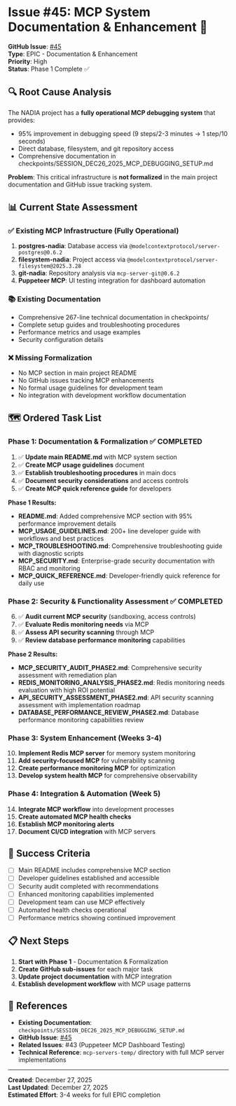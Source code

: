 # Issue #45: MCP System Documentation & Enhancement 🔧

**GitHub Issue**: [#45](https://github.com/RobeHGC/chatbot_nadia/issues/45)  
**Type**: EPIC - Documentation & Enhancement  
**Priority**: High  
**Status**: Phase 1 Complete ✅  

## 🔍 Root Cause Analysis

The NADIA project has a **fully operational MCP debugging system** that provides:
- 95% improvement in debugging speed (9 steps/2-3 minutes → 1 step/10 seconds)
- Direct database, filesystem, and git repository access
- Comprehensive documentation in checkpoints/SESSION_DEC26_2025_MCP_DEBUGGING_SETUP.md

**Problem**: This critical infrastructure is **not formalized** in the main project documentation and GitHub issue tracking system.

## 📊 Current State Assessment

### ✅ **Existing MCP Infrastructure (Fully Operational)**
1. **postgres-nadia**: Database access via `@modelcontextprotocol/server-postgres@0.6.2`
2. **filesystem-nadia**: Project access via `@modelcontextprotocol/server-filesystem@2025.3.28`  
3. **git-nadia**: Repository analysis via `mcp-server-git@0.6.2`
4. **Puppeteer MCP**: UI testing integration for dashboard automation

### 📚 **Existing Documentation**
- Comprehensive 267-line technical documentation in checkpoints/
- Complete setup guides and troubleshooting procedures
- Performance metrics and usage examples
- Security configuration details

### ❌ **Missing Formalization**
- No MCP section in main project README
- No GitHub issues tracking MCP enhancements
- No formal usage guidelines for development team
- No integration with development workflow documentation

## 🗺️ **Ordered Task List**

### **Phase 1: Documentation & Formalization** ✅ **COMPLETED**
1. ✅ **Update main README.md** with MCP system section
2. ✅ **Create MCP usage guidelines** document  
3. ✅ **Establish troubleshooting procedures** in main docs
4. ✅ **Document security considerations** and access controls
5. ✅ **Create MCP quick reference guide** for developers

**Phase 1 Results:**
- **README.md**: Added comprehensive MCP section with 95% performance improvement details
- **MCP_USAGE_GUIDELINES.md**: 200+ line developer guide with workflows and best practices
- **MCP_TROUBLESHOOTING.md**: Comprehensive troubleshooting guide with diagnostic scripts
- **MCP_SECURITY.md**: Enterprise-grade security documentation with RBAC and monitoring
- **MCP_QUICK_REFERENCE.md**: Developer-friendly quick reference for daily use

### **Phase 2: Security & Functionality Assessment** ✅ **COMPLETED**
6. ✅ **Audit current MCP security** (sandboxing, access controls)
7. ✅ **Evaluate Redis monitoring needs** via MCP
8. ✅ **Assess API security scanning** through MCP
9. ✅ **Review database performance monitoring** capabilities

**Phase 2 Results:**
- **MCP_SECURITY_AUDIT_PHASE2.md**: Comprehensive security assessment with remediation plan
- **REDIS_MONITORING_ANALYSIS_PHASE2.md**: Redis monitoring needs evaluation with high ROI potential
- **API_SECURITY_ASSESSMENT_PHASE2.md**: API security scanning assessment with implementation roadmap
- **DATABASE_PERFORMANCE_REVIEW_PHASE2.md**: Database performance monitoring capabilities review

### **Phase 3: System Enhancement** (Weeks 3-4)
10. **Implement Redis MCP server** for memory system monitoring
11. **Add security-focused MCP** for vulnerability scanning
12. **Create performance monitoring MCP** for optimization
13. **Develop system health MCP** for comprehensive observability

### **Phase 4: Integration & Automation** (Week 5)
14. **Integrate MCP workflow** into development processes
15. **Create automated MCP health checks**
16. **Establish MCP monitoring alerts**
17. **Document CI/CD integration** with MCP servers

## 🎯 **Success Criteria**

- [ ] Main README includes comprehensive MCP section
- [ ] Developer guidelines established and accessible
- [ ] Security audit completed with recommendations
- [ ] Enhanced monitoring capabilities implemented
- [ ] Development team can use MCP effectively
- [ ] Automated health checks operational
- [ ] Performance metrics showing continued improvement

## 📋 **Next Steps**

1. **Start with Phase 1** - Documentation & Formalization
2. **Create GitHub sub-issues** for each major task
3. **Update project documentation** with MCP integration
4. **Establish development workflow** with MCP usage patterns

## 🔗 **References**

- **Existing Documentation**: `checkpoints/SESSION_DEC26_2025_MCP_DEBUGGING_SETUP.md`
- **GitHub Issue**: [#45](https://github.com/RobeHGC/chatbot_nadia/issues/45)
- **Related Issues**: #43 (Puppeteer MCP Dashboard Testing)
- **Technical Reference**: `mcp-servers-temp/` directory with full MCP server implementations

---
**Created**: December 27, 2025  
**Last Updated**: December 27, 2025  
**Estimated Effort**: 3-4 weeks for full EPIC completion